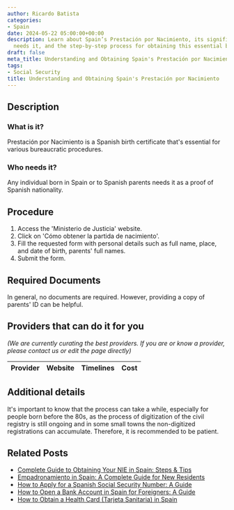 ```yaml
---
author: Ricardo Batista
categories:
- Spain
date: 2024-05-22 05:00:00+00:00
description: Learn about Spain’s Prestación por Nacimiento, its significance, who
  needs it, and the step-by-step process for obtaining this essential birth certificate.
draft: false
meta_title: Understanding and Obtaining Spain's Prestación por Nacimiento
tags:
- Social Security
title: Understanding and Obtaining Spain's Prestación por Nacimiento
---
```


## Description

### What is it?

Prestación por Nacimiento is a Spanish birth certificate that's essential for various bureaucratic procedures.

### Who needs it?

Any individual born in Spain or to Spanish parents needs it as a proof of Spanish nationality.

## Procedure

1. Access the 'Ministerio de Justicia' website.
2. Click on 'Cómo obtener la partida de nacimiento'.
3. Fill the requested form with personal details such as full name, place, and date of birth, parents' full names.
4. Submit the form.

## Required Documents

In general, no documents are required. However, providing a copy of parents' ID can be helpful.

## Providers that can do it for you

_(We are currently curating the best providers. If you are or know a provider, please contact us or edit the page directly)_

| Provider        |     Website     |     Timelines    |       Cost      |
| :-------------: | :-------------: |  :-------------: | :-------------: |

## Additional details

It's important to know that the process can take a while, especially for people born before the 80s, as the process of digitization of the civil registry is still ongoing and in some small towns the non-digitized registrations can accumulate. Therefore, it is recommended to be patient.


## Related Posts

- [Complete Guide to Obtaining Your NIE in Spain: Steps & Tips](https://tramitit.com/guides/spain/nie_application/)
- [Empadronamiento in Spain: A Complete Guide for New Residents](https://tramitit.com/guides/spain/municipal_registration/)
- [How to Apply for a Spanish Social Security Number: A Guide](https://tramitit.com/guides/spain/social_security_number/)
- [How to Open a Bank Account in Spain for Foreigners: A Guide](https://tramitit.com/guides/spain/opening_bank_account/)
- [How to Obtain a Health Card (Tarjeta Sanitaria) in Spain](https://tramitit.com/guides/spain/health_card_application/)